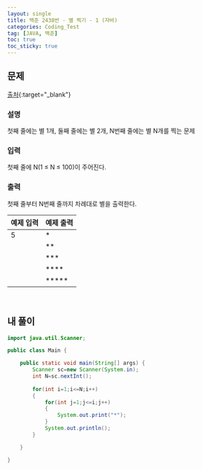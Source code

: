 ```yaml
---
layout: single
title: 백준 2438번 - 별 찍기 - 1 (자바)
categories: Coding_Test
tag: [JAVA, 백준]
toc: true
toc_sticky: true
---
```


## 문제
[출처](https://www.acmicpc.net/problem/2438){:target="_blank"}
### 설명
첫째 줄에는 별 1개, 둘째 줄에는 별 2개, N번째 줄에는 별 N개를 찍는 문제

### 입력
첫째 줄에 N(1 ≤ N ≤ 100)이 주어진다.

### 출력
첫째 줄부터 N번째 줄까지 차례대로 별을 출력한다.

|예제 입력|예제 출력|
|---|---|
|5|*|
| |**|
| |***|
| |****|
| |*****|

<br/>

## 내 풀이
```java
import java.util.Scanner;

public class Main {

	public static void main(String[] args) {
		Scanner sc=new Scanner(System.in);
		int N=sc.nextInt();
		
		for(int i=1;i<=N;i++)
		{
			for(int j=1;j<=i;j++)
			{
				System.out.print("*");
			}
			System.out.println();
		}

	}

}

```